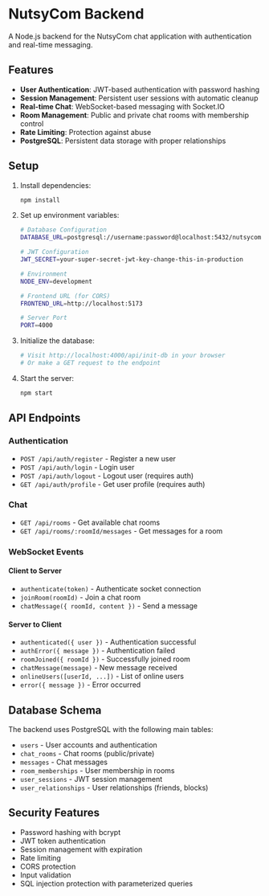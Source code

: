 # NutsyCom Backend

A Node.js backend for the NutsyCom chat application with authentication and real-time messaging.

## Features

- **User Authentication**: JWT-based authentication with password hashing
- **Session Management**: Persistent user sessions with automatic cleanup
- **Real-time Chat**: WebSocket-based messaging with Socket.IO
- **Room Management**: Public and private chat rooms with membership control
- **Rate Limiting**: Protection against abuse
- **PostgreSQL**: Persistent data storage with proper relationships

## Setup

1. Install dependencies:
   ```bash
   npm install
   ```

2. Set up environment variables:
   ```bash
   # Database Configuration
   DATABASE_URL=postgresql://username:password@localhost:5432/nutsycom
   
   # JWT Configuration
   JWT_SECRET=your-super-secret-jwt-key-change-this-in-production
   
   # Environment
   NODE_ENV=development
   
   # Frontend URL (for CORS)
   FRONTEND_URL=http://localhost:5173
   
   # Server Port
   PORT=4000
   ```

3. Initialize the database:
   ```bash
   # Visit http://localhost:4000/api/init-db in your browser
   # Or make a GET request to the endpoint
   ```

4. Start the server:
   ```bash
   npm start
   ```

## API Endpoints

### Authentication
- `POST /api/auth/register` - Register a new user
- `POST /api/auth/login` - Login user
- `POST /api/auth/logout` - Logout user (requires auth)
- `GET /api/auth/profile` - Get user profile (requires auth)

### Chat
- `GET /api/rooms` - Get available chat rooms
- `GET /api/rooms/:roomId/messages` - Get messages for a room

### WebSocket Events

#### Client to Server
- `authenticate(token)` - Authenticate socket connection
- `joinRoom(roomId)` - Join a chat room
- `chatMessage({ roomId, content })` - Send a message

#### Server to Client
- `authenticated({ user })` - Authentication successful
- `authError({ message })` - Authentication failed
- `roomJoined({ roomId })` - Successfully joined room
- `chatMessage(message)` - New message received
- `onlineUsers([userId, ...])` - List of online users
- `error({ message })` - Error occurred

## Database Schema

The backend uses PostgreSQL with the following main tables:
- `users` - User accounts and authentication
- `chat_rooms` - Chat rooms (public/private)
- `messages` - Chat messages
- `room_memberships` - User membership in rooms
- `user_sessions` - JWT session management
- `user_relationships` - User relationships (friends, blocks)

## Security Features

- Password hashing with bcrypt
- JWT token authentication
- Session management with expiration
- Rate limiting
- CORS protection
- Input validation
- SQL injection protection with parameterized queries
